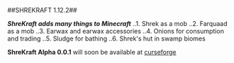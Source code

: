 ##SHREKRAFT 1.12.2##

**_ShreKraft adds many things to Minecraft_**
..1. Shrek as a mob
..2. Farquaad as a mob
..3. Earwax and earwax accessories
..4. Onions for consumption and trading
..5. Sludge for bathing
..6. Shrek's hut in swamp biomes

**ShreKraft Alpha 0.0.1** will soon be available at [curseforge](https://minecraft.curseforge.com/projects/shrekraft)

